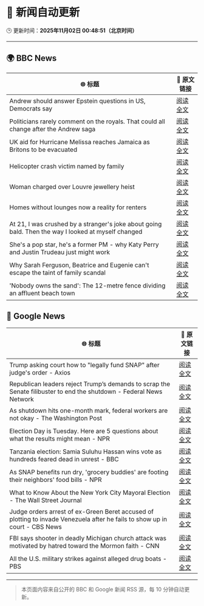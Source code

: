 # 🧠 新闻自动更新

🕒 更新时间：**2025年11月02日 00:48:51（北京时间）**

---

## 🌍 BBC News

| 🌐 标题 | 🔗 原文链接 |
|--------|-------------|
| Andrew should answer Epstein questions in US, Democrats say | [阅读全文](https://www.bbc.com/news/articles/c3dnnpvjkjvo?at_medium=RSS&at_campaign=rss) |
| Politicians rarely comment on the royals. That could all change after the Andrew saga | [阅读全文](https://www.bbc.com/news/articles/c2emj9r4j22o?at_medium=RSS&at_campaign=rss) |
| UK aid for Hurricane Melissa reaches Jamaica as Britons to be evacuated | [阅读全文](https://www.bbc.com/news/articles/cvg441qyv2xo?at_medium=RSS&at_campaign=rss) |
| Helicopter crash victim named by family | [阅读全文](https://www.bbc.com/news/articles/c78zzezd5rlo?at_medium=RSS&at_campaign=rss) |
| Woman charged over Louvre jewellery heist | [阅读全文](https://www.bbc.com/news/articles/cvgkk1mkg0po?at_medium=RSS&at_campaign=rss) |
| Homes without lounges now a reality for renters | [阅读全文](https://www.bbc.com/news/articles/c93063q2lzeo?at_medium=RSS&at_campaign=rss) |
| At 21, I was crushed by a stranger's joke about going bald. Then the way I looked at myself changed | [阅读全文](https://www.bbc.com/news/articles/c993ygv9g25o?at_medium=RSS&at_campaign=rss) |
| She's a pop star, he's a former PM - why Katy Perry and Justin Trudeau just might work | [阅读全文](https://www.bbc.com/news/articles/cn09r01k9yqo?at_medium=RSS&at_campaign=rss) |
| Why Sarah Ferguson, Beatrice and Eugenie can't escape the taint of family scandal | [阅读全文](https://www.bbc.com/news/articles/cy8vrzpgxnro?at_medium=RSS&at_campaign=rss) |
| 'Nobody owns the sand': The 12-metre fence dividing an affluent beach town | [阅读全文](https://www.bbc.com/news/articles/cgkznrjme1po?at_medium=RSS&at_campaign=rss) |

## 📰 Google News

| 🌐 标题 | 🔗 原文链接 |
|--------|-------------|
| Trump asking court how to "legally fund SNAP" after judge's order - Axios | [阅读全文](https://news.google.com/rss/articles/CBMihgFBVV95cUxNaG44S3RKSjhiRndwaDAzc2pxNnZfY2l3YnBQVEZMMXIxcGpoMkZaS0RJbVFrRnlPUTFRQWFDeWF1TWxralVNdkt4ZWdqWG5XNVMyNDBpSklFMEpxV1lZSFIwNEtVUml0VjhoNTJQYmNrcVBNRmo1eDNBMlhTLWlVWVo5aHdUdw?oc=5) |
| Republican leaders reject Trump’s demands to scrap the Senate filibuster to end the shutdown - Federal News Network | [阅读全文](https://news.google.com/rss/articles/CBMi7AFBVV95cUxOTmUwUG1nYVpodW4wVXRlMDBxVnNZeVNxYk9jU1BINDdhS3lqSFRLT2VXWF9wOWs2NzZRWWdpSWhRTTFnbGtzbkxFMlZxNlI3VnVjU1RmUkNWZENqYkJSMG5qVGt4dmtFbjk2U2lRRERaTlhtdEtkUFh5anUtQ2lZeE41Vk0yVkg5TDlCMm1qOWZpbXlMd1MzUXFtajE2UWlEblRERjAxZmdNVTgzUU0wOGNVaS1Uc25UdlFUeEZzM2hRZGktTURWZ1htN2dkQWF0TFFjaGQwXzlTSHZoOWlOYU5ZT1VuUDVvZWxoYw?oc=5) |
| As shutdown hits one-month mark, federal workers are not okay - The Washington Post | [阅读全文](https://news.google.com/rss/articles/CBMiiwFBVV95cUxOY1NZbUVGcTRMWkRuU29OUlpqcTNKQU5WOVhlZVZjUkoxblF3YnVncll6MGF0OWZxaHFfazBzbzl5SVRZM05WNjJzWU9kNXFwdzdyMTBoR2Z2LUZKZ0JVY2IzcDJJTDdHM0U5M05PTjFVMTFMc2tSaXNCd1J1RlFJeUFjdGdXSFpQT1BJ?oc=5) |
| Election Day is Tuesday. Here are 5 questions about what the results might mean - NPR | [阅读全文](https://news.google.com/rss/articles/CBMigAFBVV95cUxOai1yWFJRQzNaZVZQN2RvdXh6OExrSGoxVEdtNmpSblNXam5sVFZMaExodDBTVWpnWGp1YTFIa2libUhkZ0hFZVRvbXNKQWFzczI1RDFsNWhqc0VYQkZjdkxMNEJURWpuLXhpa012U2hNQ3U3dVAwLUpWWUpRTWl5dw?oc=5) |
| Tanzania election: Samia Suluhu Hassan wins vote as hundreds feared dead in unrest - BBC | [阅读全文](https://news.google.com/rss/articles/CBMiWkFVX3lxTFA2QVRZMVlsblU2eEc4VDNPcTVTRHVHWUt6Mmx3SXNJUVY5YXc4SFdDS2ZyTjQ4Y2RsQTlfZ0UyX29LRi1tbkZxTW1nNXJLLWxQSm9hXzE3YWxDZ9IBX0FVX3lxTFB5T1ZUcGxJOGg3MU5vRjZYVTBraHFNbXlCMHVDeXJkRm5VMVlIRzg0dXh6clI1VjFkSWRsZXNGd20xV010SDI4LVVpZWVVeV9rcjVHbFFUZ0NybnRRSW9r?oc=5) |
| As SNAP benefits run dry, 'grocery buddies' are footing their neighbors' food bills - NPR | [阅读全文](https://news.google.com/rss/articles/CBMijwFBVV95cUxOVThXSkZ4RXkyWWtlZmNBVTJNZ3BrTGg4a0Y4cG9VbC1fNmdRaUVBSDY5Y0tTUmZaMHdWQVRaTFlLUFhhOEQ0dmRkWjdxV1ozUjA3OE94eDd6MjU5bXlPV3phQlpUT1BRZTRVWV9zOWhZMXFCQlVPcmNuckViYjRZYUZGMGE3U2NCZjBxUTlXZw?oc=5) |
| What to Know About the New York City Mayoral Election - The Wall Street Journal | [阅读全文](https://news.google.com/rss/articles/CBMihAFBVV95cUxQdVZ0MW9FTDJWcG9IVUN6d2dSSUhZbmJ4Wkdmd2dYSmdKaGhMM0pobmF5R3VFUjZoX3BROWRQai1fS2VyNThTQlpFaEVfRmlNaHZmcU9TNEpWWG5NbTg1cUJ4Vm1CMHpuMUVibGdFVXoyMGV2Zkh3Qzd2YVRkN3Qwa25ubEg?oc=5) |
| Judge orders arrest of ex-Green Beret accused of plotting to invade Venezuela after he fails to show up in court - CBS News | [阅读全文](https://news.google.com/rss/articles/CBMioAFBVV95cUxNcUwzckxWSUVYZEtNdFNnYjNXU2dVNnhyNTJicGVacGUxVm9FcnFZVHljdUROdXdxN00wdjRhZDBiZ2JGM2RHODhJcVh0STIxU2NocXNXOU5QaEs3VUhnUjNtYkc5U1hRWmRoRHZsRlAzaGg1WFpjVEZ6X1EtUndZdjRVX0pCSS1uQmtUbVdmY0FXZXNBRENmeWhKMFRaRlFV0gGmAUFVX3lxTFAzMk40MF9RNUs1Z1cyT3lwNVJISDlKcVdESmNGNVpHVFdlRTF1cVd3aFhvc2JINFp4VTMwUzdKUWFiOEhxNlNDcW15ZFZPbFZQTlByWW15ZEtMRW82OHZjVTBfLV9MQVFMYmszSjZhR21SSzl5UzFnMkV5S2UxQlJZRUdUeHc4LVhUbkUxa21oZVo4Qy03VzM4OU50R2dobDBabFFjT1E?oc=5) |
| FBI says shooter in deadly Michigan church attack was motivated by hatred toward the Mormon faith - CNN | [阅读全文](https://news.google.com/rss/articles/CBMiakFVX3lxTE1mbHdKc2ktUGFFMTVESmRSb3VZZUtWaTUwMzY3S2hCcUx4YU1UeTRlM0VvQjFYRnpiSTI1MXNWSVU5X3JCV2Z6SlZrOTd0YUZTYjF1Y0Rsc1Z5M2I1TUJFa0tpQXl1WFFMY0E?oc=5) |
| All the U.S. military strikes against alleged drug boats - PBS | [阅读全文](https://news.google.com/rss/articles/CBMilAFBVV95cUxQdUZETTRzRjhMSlY5a01wTXlqN1RtMG4tMTRQZjNrNnQzNzJBcnEyYTNIUEVIUU12VGprVjliVUVzQ3NaTWtPQ0lWV2dYekFEMTNTNnVPNXRXZUhNc296QUY3R0xtSUp5RFdyalo5QzgtQUVvNGVvc2M4LVN5SXBsTFhBMXdGWXE0TTAzQy1NdWxHc3df0gGaAUFVX3lxTFBLd3M1dV9zdWRDVlRyUFo0c3huTm5xT2ZuZ2xNQ01FNjRGM0d4SmY2US1HclZNbF9ZVDJodWxrZThFLUNDNkRydmpqeVh6SUlFeW1DTUFOaEpjd1ZIeTdjOXY0dFJzUUlWcTFfMlFOdWxqZHhyUWdwTDQ0UWktdEQxelB2M3ZrdXdQdWgwa29INkdnWERobzRxZEE?oc=5) |

---
> 本页面内容来自公开的 BBC 和 Google 新闻 RSS 源，每 10 分钟自动更新。